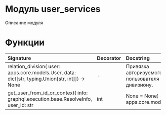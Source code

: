 # Модуль user_services

Описание модуля

# Функции

| Signature                                                                                                                         | Decorator | Docstring                                        |
| :-------------------------------------------------------------------------------------------------------------------------------- | :-------- | :----------------------------------------------- |
| relation_division( user: apps.core.models.User, data: dict[str, typing.Union[str, int]]) -> None                                  | -         | Привязка авторизуемого пользователя к дивизиону. |
| get_user_from_id_or_context( info: graphql.execution.base.ResolveInfo, user_id: str | int | None = None) -> apps.core.models.User | -         | Получаем пользователя                            |